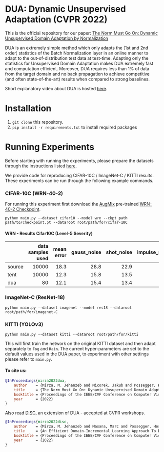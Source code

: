 # DUA: Dynamic Unsupervised Adaptation (CVPR 2022)

This is the official repository for our paper: [The Norm Must Go On: Dynamic Unsupervised Domain Adaptation by Normalization](https://openaccess.thecvf.com/content/CVPR2022/papers/Mirza_The_Norm_Must_Go_On_Dynamic_Unsupervised_Domain_Adaptation_by_CVPR_2022_paper.pdf)

DUA is an extremely simple method which only adapts the (1st and 2nd order) statistics of the Batch Normalization layer 
in an online manner to adapt to the out-of-distribution test data at test-time. Adapting only the statistics for 
Unsupervised Domain Adaptation makes DUA extremely fast and computation efficient. Moreover, 
DUA requires less than 1% of data from the target domain and no back propagation to achieve 
competitive (and often state-of-the-art) results when compared to strong baselines.

Short explanatory video about DUA is hosted [here](https://www.youtube.com/watch?v=fTe0Aqs-t7E).

# Installation

1) `git clone` this repository.
2) `pip install -r requirements.txt` to install required packages

# Running Experiments

[comment]: <> (We recommend first setting up user specific paths in the `PATHS` dictionary in `config.py`,)

[comment]: <> (by following the existing entry as an example and use `--usr` argument to set paths automatically.)

[comment]: <> (However, all experiments can also be run through explicit command)

[comment]: <> (line arguments. )
Before starting with running the experiments, please prepare the datasets through the instructions listed
[here](readme/preparing_datasets.md).

We provide code for reproducing CIFAR-10C / ImageNet-C / KITTI results. These experiments 
can be run through the following example commands.  

### CIFAR-10C (WRN-40-2)
For running this experiment first download the [AugMix](https://arxiv.org/abs/1912.02781) pre-trained
[WRN-40-2 Checkpoint](https://drive.google.com/file/d/1wy7gSRsUZzCzj8QhmTbcnwmES_2kkNph/view).
```
python main.py --dataset cifar10 --model wrn --ckpt_path path/to/checkpoint.pt --dataroot root/path/for/cifar-10C
```
#### WRN - Results Cifar10C (Level-5 Severity)
| | data samples used| mean error | gauss_noise | shot_noise | impulse_noise | defocus_blur | glass_blur | motion_blur | zoom_blur | snow | frost |  fog | brightness | contrast | elastic_trans | pixelate | jpeg |
| ---------------------------------------------------------- | ---:|---: | ----------: | ---------: | ------------: | -----------: | ---------: | ----------: | --------: | ---: | ----: | ---: | ---------: | -------: | ------------: | -------: | ---: |
| source        |10000 |18.3|28.8| 22.9|26.2|9.5| 20.6|10.6|9.3|14.2|15.3|17.5|7.6|20.9|14.7|41.3|14.7|
| tent           |10000 |12.3|15.8|13.5|18.7|8.1|18.7|9.1|8.0|10.3|10.8|11.7|6.7|11.6|14.1|11.7|15.2|
| dua          |80|12.1|15.4|13.4|17.3|8.0|18.0|9.1|7.7|10.8|10.8|12.1|6.6|10.9|13.6|13.0|14.3|

### ImageNet-C (ResNet-18)
```
python main.py --dataset imagenet --model res18 --dataroot root/path/for/imagenet-C
```

### KITTI (YOLOv3)
```
python main.py --dataset kitti --dataroot root/path/for/kitti
```
This will first train the network on the original KITTI dataset and then adapt separately to `Fog` and `Rain`. 
The current hyper-parameters are set to the default values used in the DUA paper, to experiment with other 
settings please refer to `main.py`.

#### To cite us: 
```bibtex
@InProceedings{mirza2022dua,
    author    = {Mirza, M. Jehanzeb and Micorek, Jakub and Possegger, Horst and Bischof, Horst},
    title     = {The Norm Must Go On: Dynamic Unsupervised Domain Adaptation by Normalization},
    booktitle = {Proceedings of the IEEE/CVF Conference on Computer Vision and Pattern Recognition (CVPR)},
    year      = {2022}
}
```

Also read [DISC](https://openaccess.thecvf.com/content/CVPR2022W/V4AS/papers/Mirza_An_Efficient_Domain-Incremental_Learning_Approach_To_Drive_in_All_Weather_CVPRW_2022_paper.pdf), an extension of DUA - accepted at CVPR workshops. 
```bibtex
@InProceedings{mirza2022disc,
    author    = {Mirza, M. Jehanzeb and Masana, Marc and Possegger, Horst and Bischof, Horst},
    title     = {An Efficient Domain-Incremental Learning Approach To Drive in All Weather Conditions},
    booktitle = {Proceedings of the IEEE/CVF Conference on Computer Vision and Pattern Recognition (CVPR) Workshops},
    year      = {2022}
}
```
